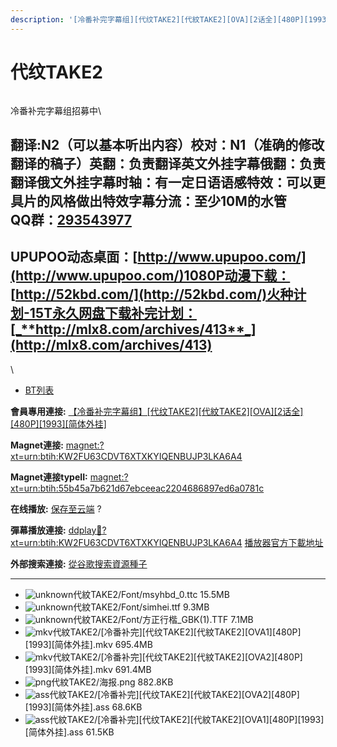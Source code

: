 ```yaml
---
description: '[冷番补完字幕组][代纹TAKE2][代紋TAKE2][OVA][2话全][480P][1993][简体外挂]'
---
```


# 代纹TAKE2



<figure><img src="https://s2.ax1x.com/2019/04/27/EuBgn1.png" alt=""><figcaption></figcaption></figure>



冷番补完字幕组招募中\



## &#x20;

翻译:N2（可以基本听出内容）**校对：N1（准确的修改翻译的稿子）英翻：负责翻译英文外挂字幕俄翻：负责翻译俄文外挂字幕时轴：有一定日语语感特效：可以更具片的风格做出特效字幕分流：至少10M的水管**\
**QQ群：**[**293543977**](http://jq.qq.com/?_wv=1027\&k=46bJVff)&#x20;
--------------------------------------------------------------------

## &#x20;

&#x20;

## UPUPOO动态桌面：[http://www.upupoo.com/](http://www.upupoo.com/)1080P动漫下载： [http://52kbd.com/](http://52kbd.com/)火种计划-15T永久网盘下载补完计划：[_**http://mlx8.com/archives/413**_](http://mlx8.com/archives/413)

\


* [BT列表](https://share.dmhy.org/topics/view/515789_TAKE2_TAKE2_OVA_2_480P_1993.html#tabs-1)

**會員專用連接:** [【冷番补完字幕组】\[代纹TAKE2\]\[代紋TAKE2\]\[OVA\]\[2话全\]\[480P\]\[1993\]\[简体外挂\]](https://dl.dmhy.org/2019/04/27/55b45a7b621d67ebceeac2204686897ed6a0781c.torrent)

**Magnet連接:** [magnet:?xt=urn:btih:KW2FU63CDVT6XTXKYIQENBUJP3LKA6A4](https://magnet/?xt=urn:btih:KW2FU63CDVT6XTXKYIQENBUJP3LKA6A4\&dn=\&tr=http%3A%2F%2F104.238.198.186%3A8000%2Fannounce\&tr=udp%3A%2F%2F104.238.198.186%3A8000%2Fannounce\&tr=http%3A%2F%2Ftracker.openbittorrent.com%3A80%2Fannounce\&tr=udp%3A%2F%2Ftracker3.itzmx.com%3A6961%2Fannounce\&tr=http%3A%2F%2Ftracker4.itzmx.com%3A2710%2Fannounce\&tr=http%3A%2F%2Ftracker.publicbt.com%3A80%2Fannounce\&tr=http%3A%2F%2Ftracker.prq.to%2Fannounce\&tr=http%3A%2F%2Fopen.acgtracker.com%3A1096%2Fannounce\&tr=https%3A%2F%2Ft-115.rhcloud.com%2Fonly_for_ylbud\&tr=http%3A%2F%2Fbtfile.sdo.com%3A6961%2Fannounce\&tr=http%3A%2F%2Fexodus.desync.com%3A6969%2Fannounce\&tr=http%3A%2F%2F121.14.98.151%3A9090%2Fannounce\&tr=http%3A%2F%2F173.254.204.71%3A1096%2Fannounce\&tr=http%3A%2F%2F188.190.120.74%3A80%2Fannounce\&tr=http%3A%2F%2F94.228.192.98%2Fannounce\&tr=http%3A%2F%2F95.68.246.30%3A80%2Fannounce\&tr=http%3A%2F%2Fanisaishuu.de%3A2710%2Fannounce)

**Magnet連接typeII:** [magnet:?xt=urn:btih:55b45a7b621d67ebceeac2204686897ed6a0781c](https://magnet/?xt=urn:btih:55b45a7b621d67ebceeac2204686897ed6a0781c)

**在线播放:** [保存至云端](https://mypikpak.com/drive/url-checker?url=magnet:?xt=urn:btih:55b45a7b621d67ebceeac2204686897ed6a0781c) ?

**彈幕播放連接:** [ddplay:magnet:?xt=urn:btih:KW2FU63CDVT6XTXKYIQENBUJP3LKA6A4](ddplay:magnet:?xt=urn:btih:KW2FU63CDVT6XTXKYIQENBUJP3LKA6A4\&dn=\&tr=http%3A%2F%2F104.238.198.186%3A8000%2Fannounce\&tr=udp%3A%2F%2F104.238.198.186%3A8000%2Fannounce\&tr=http%3A%2F%2Ftracker.openbittorrent.com%3A80%2Fannounce\&tr=udp%3A%2F%2Ftracker3.itzmx.com%3A6961%2Fannounce\&tr=http%3A%2F%2Ftracker4.itzmx.com%3A2710%2Fannounce\&tr=http%3A%2F%2Ftracker.publicbt.com%3A80%2Fannounce\&tr=http%3A%2F%2Ftracker.prq.to%2Fannounce\&tr=http%3A%2F%2Fopen.acgtracker.com%3A1096%2Fannounce\&tr=https%3A%2F%2Ft-115.rhcloud.com%2Fonly_for_ylbud\&tr=http%3A%2F%2Fbtfile.sdo.com%3A6961%2Fannounce\&tr=http%3A%2F%2Fexodus.desync.com%3A6969%2Fannounce\&tr=http%3A%2F%2F121.14.98.151%3A9090%2Fannounce\&tr=http%3A%2F%2F173.254.204.71%3A1096%2Fannounce\&tr=http%3A%2F%2F188.190.120.74%3A80%2Fannounce\&tr=http%3A%2F%2F94.228.192.98%2Fannounce\&tr=http%3A%2F%2F95.68.246.30%3A80%2Fannounce\&tr=http%3A%2F%2Fanisaishuu.de%3A2710%2Fannounce) [播放器官方下載地址](http://www.dandanplay.com/?from=dmhy)

**外部搜索連接:** [從谷歌搜索資源種子](https://www.google.com/search?oe=utf-8\&q=55b45a7b621d67ebceeac2204686897ed6a0781c)

***

* ![unknown](https://share.dmhy.org/images/icon/unknown.gif)代紋TAKE2/Font/msyhbd\_0.ttc 15.5MB
* ![unknown](https://share.dmhy.org/images/icon/unknown.gif)代紋TAKE2/Font/simhei.ttf 9.3MB
* ![unknown](https://share.dmhy.org/images/icon/unknown.gif)代紋TAKE2/Font/方正行楷\_GBK(1).TTF 7.1MB
* ![mkv](https://share.dmhy.org/images/icon/mkv.gif)代紋TAKE2/\[冷番补完]\[代纹TAKE2]\[代紋TAKE2]\[OVA1]\[480P]\[1993]\[简体外挂].mkv 695.4MB
* ![mkv](https://share.dmhy.org/images/icon/mkv.gif)代紋TAKE2/\[冷番补完]\[代纹TAKE2]\[代紋TAKE2]\[OVA2]\[480P]\[1993]\[简体外挂].mkv 691.4MB
* ![png](https://share.dmhy.org/images/icon/png.gif)代紋TAKE2/海报.png 882.8KB
* ![ass](https://share.dmhy.org/images/icon/ass.gif)代紋TAKE2/\[冷番补完]\[代纹TAKE2]\[代紋TAKE2]\[OVA2]\[480P]\[1993]\[简体外挂].ass 68.6KB
* ![ass](https://share.dmhy.org/images/icon/ass.gif)代紋TAKE2/\[冷番补完]\[代纹TAKE2]\[代紋TAKE2]\[OVA1]\[480P]\[1993]\[简体外挂].ass 61.5KB
